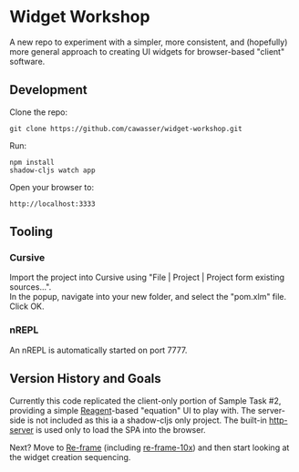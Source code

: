 # Widget Workshop

A new repo to experiment with a simpler, more consistent, and (hopefully) more general
approach to creating UI widgets for browser-based "client" software.


## Development

Clone the repo:

    git clone https://github.com/cawasser/widget-workshop.git

Run:

    npm install
    shadow-cljs watch app

Open your browser to:

    http://localhost:3333

## Tooling


### Cursive

Import the project into Cursive using "File | Project | Project form existing sources...".  
In the popup, navigate into your new folder, and select the "pom.xlm" file. Click OK.


### nREPL

An nREPL is automatically started on port 7777.

## Version History and Goals

Currently this code replicated the client-only portion of Sample Task #2, providing a simple
[Reagent](https://github.com/reagent-project/reagent)-based "equation" UI to play with. The
server-side is not included as this ia a shadow-cljs only project. The built-in
[http-server](https://shadow-cljs.github.io/docs/UsersGuide.html#http) is used only to load
the SPA into the browser.

Next? Move to [Re-frame](https://github.com/Day8/re-frame) (including [re-frame-10x](https://github.com/Day8/re-frame-10x))
and then start looking at the widget creation sequencing.

